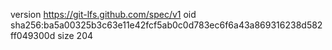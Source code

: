 version https://git-lfs.github.com/spec/v1
oid sha256:ba5a00325b3c63e11e42fcf5ab0c0d783ec6f6a43a869316238d582ff049300d
size 204
